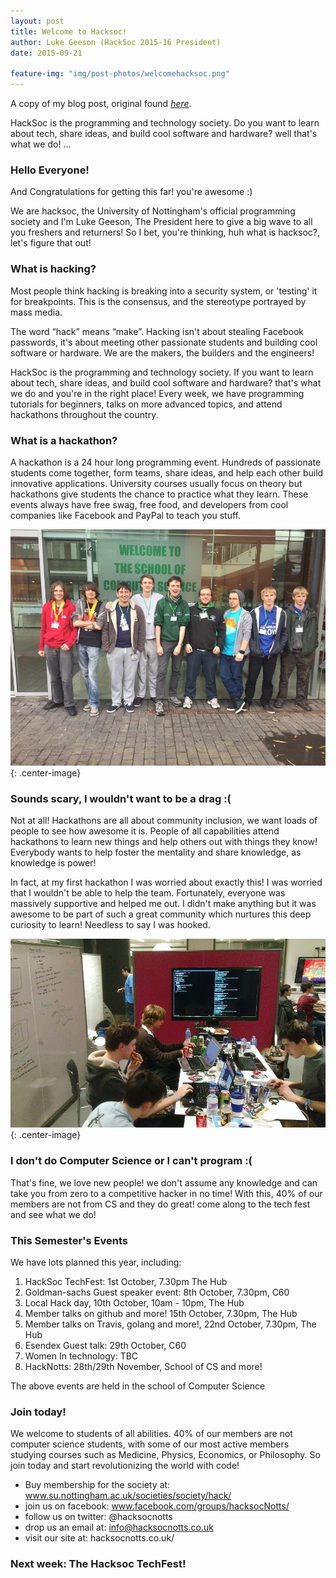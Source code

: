 ```yaml
---
layout: post
title: Welcome to Hacksoc!
author: Luke Geeson (HackSoc 2015-16 President)
date: 2015-09-21

feature-img: "img/post-photos/welcomehacksoc.png"
---
```

A copy of my blog post, original found [_here_](http://hacksocnotts.co.uk/2016/03/11/HackSoc-Elections-And-End-Of-Year-Summary.html).

HackSoc is the programming and technology society. Do you want to learn about tech, share ideas, and build cool software and hardware? well that's what we do! ...

### Hello Everyone!

And Congratulations for getting this far! you're awesome :) 

We are hacksoc, the University of Nottingham's official programming society and I'm Luke Geeson, The President here to give a big wave to all you freshers and returners! So I bet, you're thinking, huh what is hacksoc?, let's figure that out!

### What is hacking?

Most people think hacking is breaking into a security system, or 'testing' it for breakpoints. This is the consensus, and the stereotype portrayed by mass media. 

The word “hack” means “make”. Hacking isn't about stealing Facebook passwords, it's about meeting other passionate students and building cool software or hardware. We are the makers, the builders and the engineers!

HackSoc is the programming and technology society. If you want to learn about tech, share ideas, and build cool software and hardware? that's what we do and you're in the right place! Every week, we have programming tutorials for beginners, talks on more advanced topics, and attend hackathons throughout the country.


### What is a hackathon?

A hackathon is a 24 hour long programming event. Hundreds of passionate students come together, form teams, share ideas, and help each other build innovative applications. University courses usually focus on theory but hackathons give students the chance to practice what they learn. These events always have free swag, free food, and developers from cool companies like Facebook and PayPal to teach you stuff.

![another image](/img/post-photos/brumhack.png){: .center-image}

### Sounds scary, I wouldn't want to be a drag :(

Not at all! Hackathons are all about community inclusion, we want loads of people to see how awesome it is. People of all capabilities attend hackathons to learn new things and help others out with things they know! Everybody wants to help foster the mentality and share knowledge, as knowledge is power!

In fact, at my first hackathon I was worried about exactly this! I was worried that I wouldn't be able to help the team. Fortunately, everyone was massively supportive and helped me out. I didn't make anything but it was awesome to be part of such a great community which nurtures this deep curiosity to learn! Needless to say I was hooked.

![My first Hackathon at Studenthack2014!](/img/post-photos/studenthack14.png){: .center-image}

### I don't do Computer Science or I can't program :(

That's fine, we love new people! we don't assume any knowledge and can take you from zero to a competitive hacker in no time! With this, 40% of our members are not from CS and they do great! come along to the tech fest and see what we do!

### This Semester's Events

We have lots planned this year, including:

1. HackSoc TechFest: 1st October, 7.30pm The Hub
2. Goldman-sachs Guest speaker event: 8th October, 7.30pm, C60
3. Local Hack day, 10th October, 10am - 10pm, The Hub
4. Member talks on github and more! 15th October, 7.30pm, The Hub
5. Member talks on Travis, golang and more!, 22nd October, 7.30pm, The Hub
6. Esendex Guest talk: 29th October, C60
7. Women In technology: TBC
8. HackNotts: 28th/29th November, School of CS
and more!

The above events are held in the school of Computer Science

### Join today!

We welcome to students of all abilities. 40% of our members are not computer science students, with some of our most active members studying courses such as Medicine, Physics, Economics, or Philosophy. So join today and start revolutionizing the world with code!

+ Buy membership for the society at: www.su.nottingham.ac.uk/societies/society/hack/
+ join us on facebook: www.facebook.com/groups/hacksocNotts/
+ follow us on twitter: @hacksocnotts
+ drop us an email at: info@hacksocnotts.co.uk
+ visit our site at: hacksocnotts.co.uk/

### Next week: The Hacksoc TechFest!


<br/>
